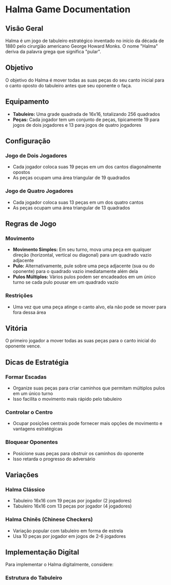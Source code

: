 # Halma Game Documentation

## Visão Geral

Halma é um jogo de tabuleiro estratégico inventado no início da década de 1880 pelo cirurgião americano George Howard Monks. O nome "Halma" deriva da palavra grega que significa "pular".

## Objetivo

O objetivo do Halma é mover todas as suas peças do seu canto inicial para o canto oposto do tabuleiro antes que seu oponente o faça.

## Equipamento

- **Tabuleiro:** Uma grade quadrada de 16x16, totalizando 256 quadrados
- **Peças:** Cada jogador tem um conjunto de peças, tipicamente 19 para jogos de dois jogadores e 13 para jogos de quatro jogadores

## Configuração

### Jogo de Dois Jogadores

- Cada jogador coloca suas 19 peças em um dos cantos diagonalmente opostos
- As peças ocupam uma área triangular de 19 quadrados

### Jogo de Quatro Jogadores

- Cada jogador coloca suas 13 peças em um dos quatro cantos
- As peças ocupam uma área triangular de 13 quadrados

## Regras de Jogo

### Movimento

- **Movimento Simples:** Em seu turno, mova uma peça em qualquer direção (horizontal, vertical ou diagonal) para um quadrado vazio adjacente
- **Pulo:** Alternativamente, pule sobre uma peça adjacente (sua ou do oponente) para o quadrado vazio imediatamente além dela
- **Pulos Múltiplos:** Vários pulos podem ser encadeados em um único turno se cada pulo pousar em um quadrado vazio

### Restrições

- Uma vez que uma peça atinge o canto alvo, ela não pode se mover para fora dessa área

## Vitória

O primeiro jogador a mover todas as suas peças para o canto inicial do oponente vence.

## Dicas de Estratégia

### Formar Escadas

- Organize suas peças para criar caminhos que permitam múltiplos pulos em um único turno
- Isso facilita o movimento mais rápido pelo tabuleiro

### Controlar o Centro

- Ocupar posições centrais pode fornecer mais opções de movimento e vantagens estratégicas

### Bloquear Oponentes

- Posicione suas peças para obstruir os caminhos do oponente
- Isso retarda o progresso do adversário

## Variações

### Halma Clássico

- Tabuleiro 16x16 com 19 peças por jogador (2 jogadores)
- Tabuleiro 16x16 com 13 peças por jogador (4 jogadores)

### Halma Chinês (Chinese Checkers)

- Variação popular com tabuleiro em forma de estrela
- Usa 10 peças por jogador em jogos de 2-6 jogadores

## Implementação Digital

Para implementar o Halma digitalmente, considere:

### Estrutura do Tabuleiro
